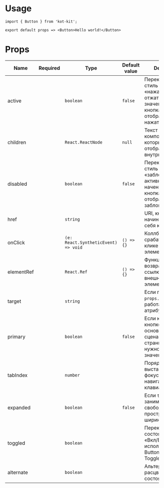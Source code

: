 # Usage
	import { Button } from 'kot-kit';

	export default props => <Button>Hello world!</Button>

# Props
| Name | Required | Type | Default value | Description |
|---|:-:|---|---|---|
| active || `boolean` | `false` | Переключает стиль кнопки «нажатая/отжатая». При значении `true` кнопка отображается как нажатая. |
| children || `React.ReactNode` | `null` | Текст или компонент, который отображается внутри кнопки. |
| disabled || `boolean` | `false` | Переключает стиль кнопки «заблокированная/активная». При начении `true` кнопка отображается как заблокированная. |
| href || `string` || URI, кнопка начинает вести себя как ссылка. |
| onClick || `(e: React.SyntheticEvent) => void` | `() => {}` | Коллбэк, который срабатывает при клике на внешний элемент кнопки. |
| elementRef || `React.Ref` | `() => {}` | Функция, которая возвращает ссылку на ноду внешнего элемента кнопки. |
| target || `string` || Если передан `props.href`, работает как атрибут тега `A`. |
| primary || `boolean` | `false` | Если клик по кнопке выполняет основной сценарий на странице, то нужно выставить значение `true`. |
| tabIndex || `number` || Порядок выставления фокуса при навигации с клавиатуры |
| expanded || `boolean` | `false` | Если `true`, занимает всё свободное пространство по ширине |
| toggled || `boolean` || Переключает состояние кнопки «Вкл/Выкл», используется в ButtonGroup и ToggledButton. |
| alternate || `boolean` || Альтернативная расцветка для состояния `toggled`. |
